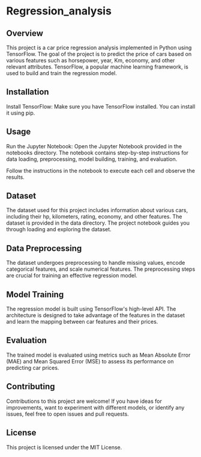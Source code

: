 # Regression_analysis

## Overview
This project is a car price regression analysis implemented in Python using TensorFlow. The goal of the project is to predict the price of cars based on various features such as horsepower, year, Km, economy, and other relevant attributes. TensorFlow, a popular machine learning framework, is used to build and train the regression model.

## Installation
Install TensorFlow: Make sure you have TensorFlow installed. You can install it using pip.

## Usage
Run the Jupyter Notebook: Open the Jupyter Notebook provided in the notebooks directory. The notebook contains step-by-step instructions for data loading, preprocessing, model building, training, and evaluation.

Follow the instructions in the notebook to execute each cell and observe the results.

## Dataset
The dataset used for this project includes information about various cars, including their hp, kilometers, rating, economy, and other features. The dataset is provided in the data directory. The project notebook guides you through loading and exploring the dataset.

## Data Preprocessing
The dataset undergoes preprocessing to handle missing values, encode categorical features, and scale numerical features. The preprocessing steps are crucial for training an effective regression model.

## Model Training
The regression model is built using TensorFlow's high-level API. The architecture is designed to take advantage of the features in the dataset and learn the mapping between car features and their prices.

## Evaluation
The trained model is evaluated using metrics such as Mean Absolute Error (MAE) and Mean Squared Error (MSE) to assess its performance on predicting car prices.

## Contributing
Contributions to this project are welcome! If you have ideas for improvements, want to experiment with different models, or identify any issues, feel free to open issues and pull requests.

## License
This project is licensed under the MIT License.
